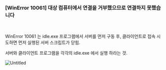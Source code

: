 ### [WinError 10061] 대상 컴퓨터에서 연결을 거부했으므로 연결하지 못했습니다

<br/>

WinError 10061 는 idle.exe 프로그램에서 서버를 먼저 구동 후, 클라이언트로 접속 시도하면 먼저 실행된 서버 스크립트가 닫힘.

 서버와 클라이언트 프로그램을 각각의  idle.exe 에서 실행 하라는 것.
 
 ![Untitled](https://user-images.githubusercontent.com/57824945/116175351-157f9280-a74b-11eb-9e07-fb88f04f41d9.png)
